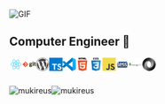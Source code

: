 
<img align="center" alt="GIF" src="https://user-images.githubusercontent.com/72323632/161741573-3205f577-256c-45cd-bc3e-3b0150572624.gif" width="400" height="100" />

## Computer Engineer 🚀

<img align="left" alt="React" width="24px" src="https://raw.githubusercontent.com/github/explore/cebd63002168a05a6a642f309227eefeccd92950/topics/react/react.png" />
<img align="left" alt="Git" width="24px" src="https://raw.githubusercontent.com/github/explore/80688e429a7d4ef2fca1e82350fe8e3517d3494d/topics/git/git.png" />
<img align="left" alt="Wordpress" width="24px" src="https://raw.githubusercontent.com/github/explore/cebd63002168a05a6a642f309227eefeccd92950/topics/wordpress/wordpress.png" />
<img align="left" alt="Typescript" width="24px" src="https://raw.githubusercontent.com/github/explore/cebd63002168a05a6a642f309227eefeccd92950/topics/typescript/typescript.png" />
<img align="left" alt="Vscode" width="24px" src="https://raw.githubusercontent.com/github/explore/cebd63002168a05a6a642f309227eefeccd92950/topics/visual-studio-code/visual-studio-code.png" />
<img align="left" alt="Html" width="24px" src="https://raw.githubusercontent.com/github/explore/cebd63002168a05a6a642f309227eefeccd92950/topics/html/html.png" />
<img align="left" alt="Css" width="24px" src="https://raw.githubusercontent.com/github/explore/cebd63002168a05a6a642f309227eefeccd92950/topics/css/css.png" />
<img align="left" alt="js" width="24px" src="https://raw.githubusercontent.com/github/explore/cebd63002168a05a6a642f309227eefeccd92950/topics/javascript/javascript.png" />
<img align="left" alt="less" width="24px" src="https://raw.githubusercontent.com/github/explore/cebd63002168a05a6a642f309227eefeccd92950/topics/less/less.png" />
<img align="left" alt="mongodb" width="24px" src="https://raw.githubusercontent.com/github/explore/cebd63002168a05a6a642f309227eefeccd92950/topics/mongodb/mongodb.png" />
<img align="left" alt="json" width="24px" src="https://raw.githubusercontent.com/github/explore/cebd63002168a05a6a642f309227eefeccd92950/topics/json/json.png" />

<br />
<br />
<br />

<img height="150em" align="left" src="https://github-readme-stats.vercel.app/api?username=damlabkocak&show_icons=true&locale=en&theme=algolia&include_all_commits=true&count_private=true" alt="mukireus"/>
<img height="180em" align="left" src="https://github-readme-stats.vercel.app/api/top-langs?username=damlabkocak&show_icons=true&locale=en&layout=compact&langs_count=8&theme=algolia" alt="mukireus"/>

